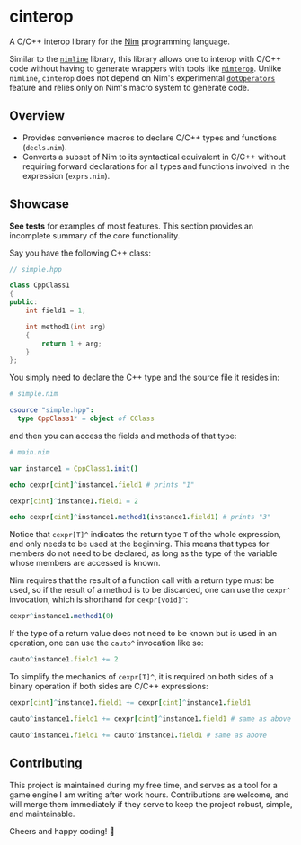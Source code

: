 # cinterop

A C/C++ interop library for the [Nim](https://nim-lang.org/) programming
language.

Similar to the [`nimline`](https://github.com/sinkingsugar/nimline) library,
this library allows one to interop with C/C++ code without having to generate
wrappers with tools like [`nimterop`](https://github.com/nimterop/nimterop).
Unlike `nimline`, `cinterop` does not depend on Nim's experimental
[`dotOperators`](https://nim-lang.org/docs/manual_experimental.html#special-operators)
feature and relies only on Nim's macro system to generate code.

## Overview

* Provides convenience macros to declare C/C++ types and functions
(`decls.nim`).
* Converts a subset of Nim to its syntactical equivalent in C/C++ without
requiring forward declarations for all types and functions involved in the
expression (`exprs.nim`).

## Showcase

**See tests** for examples of most features. This section provides an
incomplete summary of the core functionality.

Say you have the following C++ class:

```cpp
// simple.hpp

class CppClass1
{
public:
    int field1 = 1;

    int method1(int arg)
    {
        return 1 + arg;
    }
};
```

You simply need to declare the C++ type and the source file it resides in:

```nim
# simple.nim

csource "simple.hpp":
  type CppClass1* = object of CClass
```

and then you can access the fields and methods of that type:

```nim
# main.nim

var instance1 = CppClass1.init()

echo cexpr[cint]^instance1.field1 # prints "1"

cexpr[cint]^instance1.field1 = 2

echo cexpr[cint]^instance1.method1(instance1.field1) # prints "3"
```

Notice that `cexpr[T]^` indicates the return type `T` of the whole expression,
and only needs to be used at the beginning. This means that types for members do
not need to be declared, as long as the type of the variable whose members are
accessed is known.

Nim requires that the result of a function call with a return type must be used,
so if the result of a method is to be discarded, one can use the `cexpr^`
invocation, which is shorthand for `cexpr[void]^`:

```nim
cexpr^instance1.method1(0)
```

If the type of a return value does not need to be known but is used in an
operation, one can use the `cauto^` invocation like so:

```nim
cauto^instance1.field1 += 2
```

To simplify the mechanics of `cexpr[T]^`, it is required on both sides of a
binary operation if both sides are C/C++ expressions:

```nim
cexpr[cint]^instance1.field1 += cexpr[cint]^instance1.field1

cauto^instance1.field1 += cexpr[cint]^instance1.field1 # same as above

cauto^instance1.field1 += cauto^instance1.field1 # same as above
```

## Contributing

This project is maintained during my free time, and serves as a tool for a game
engine I am writing after work hours. Contributions are welcome, and will
merge them immediately if they serve to keep the project robust, simple, and
maintainable.

Cheers and happy coding! 🍺
